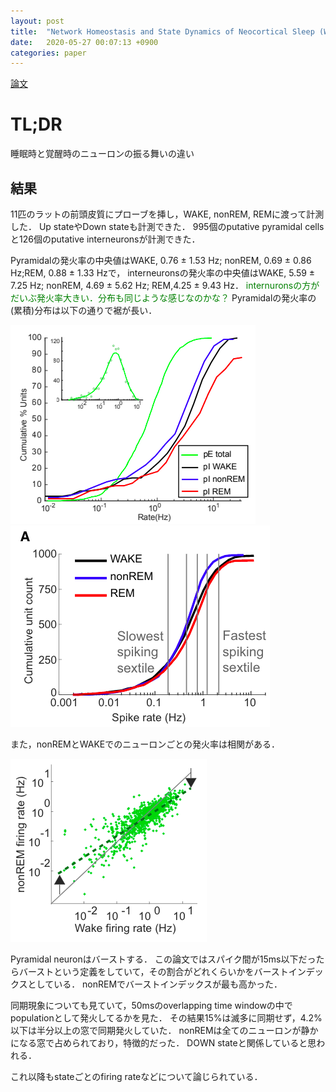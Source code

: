 ```yaml
---
layout: post
title:  "Network Homeostasis and State Dynamics of Neocortical Sleep (Watson et al., 2016)"
date:   2020-05-27 00:07:13 +0900
categories: paper
---
```

[論文](https://www.sciencedirect.com/science/article/pii/S0896627316300563)
# TL;DR
睡眠時と覚醒時のニューロンの振る舞いの違い

## 結果
11匹のラットの前頭皮質にプローブを挿し，WAKE, nonREM, REMに渡って計測した．
Up stateやDown stateも計測できた．
995個のputative pyramidal cellsと126個のputative interneuronsが計測できた．

Pyramidalの発火率の中央値はWAKE, 0.76 ± 1.53 Hz; nonREM, 0.69 ± 0.86 Hz;REM, 0.88 ± 1.33 Hzで，
interneuronsの発火率の中央値はWAKE, 5.59 ± 7.25 Hz; nonREM, 4.69 ± 5.62 Hz; REM,4.25 ± 9.43 Hz．
<font color="green">internuronsの方がだいぶ発火率大きい．分布も同じような感じなのかな？</font>
Pyramidalの発火率の(累積)分布は以下の通りで裾が長い．

![pyramidal-fire1](/assets/2020-05-27-1.png)
![pyramidal-fire2](/assets/2020-05-27-2.png)

また，nonREMとWAKEでのニューロンごとの発火率は相関がある．

![state-fire](/assets/2020-05-27-3.png)

Pyramidal neuronはバーストする．
この論文ではスパイク間が15ms以下だったらバーストという定義をしていて，その割合がどれくらいかをバーストインデックスとしている．
nonREMでバーストインデックスが最も高かった．

同期現象についても見ていて，50msのoverlapping time windowの中でpopulationとして発火してるかを見た．
その結果15%は滅多に同期せず，4.2%以下は半分以上の窓で同期発火していた．
nonREMは全てのニューロンが静かになる窓で占められており，特徴的だった．
DOWN stateと関係していると思われる．

これ以降もstateごとのfiring rateなどについて論じられている．

